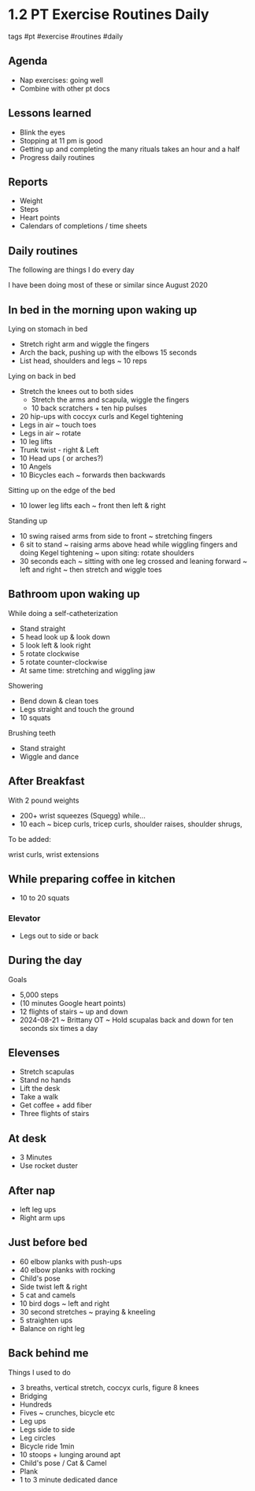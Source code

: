 # 1.2 PT Exercise Routines Daily

tags #pt #exercise #routines #daily

## Agenda

* Nap exercises: going well
* Combine with other pt docs

## Lessons learned

* Blink the eyes
* Stopping at 11 pm is good
* Getting up and completing the many rituals takes an hour and a half
* Progress daily routines

## Reports

* Weight
* Steps
* Heart points
* Calendars of completions / time sheets

## Daily routines

The following are things I do every day

I have been doing most of these or similar since August 2020


## In bed in the morning upon waking up

Lying on stomach in bed

* Stretch right arm and wiggle the fingers
* Arch the back, pushing up with the elbows 15 seconds
* List head, shoulders and legs ~ 10 reps

Lying on back in bed

* Stretch the knees out to both sides
  * Stretch the arms and scapula, wiggle the fingers
  * 10 back scratchers + ten hip pulses
* 20 hip-ups with coccyx curls and Kegel tightening
* Legs in air ~ touch toes
* Legs in air ~ rotate
* 10 leg lifts
* Trunk twist - right & Left
* 10 Head ups ( or arches?)
* 10 Angels
* 10 Bicycles each ~ forwards then backwards

Sitting up on the edge of the bed

* 10 lower leg lifts each ~ front then left & right

Standing up

* 10 swing raised arms from side to front ~ stretching fingers
* 6 sit to stand ~ raising arms above head while wiggling fingers and doing Kegel tightening ~ upon siting: rotate shoulders
* 30 seconds each ~ sitting with one leg crossed and leaning forward ~ left and right ~ then stretch and wiggle toes

## Bathroom upon waking up

While doing a self-catheterization

* Stand straight
* 5 head look up & look down
* 5 look left & look right
* 5 rotate clockwise
* 5 rotate counter-clockwise
* At same time: stretching and wiggling jaw

Showering

* Bend down & clean toes
* Legs straight and touch the ground
* 10 squats

Brushing teeth

* Stand straight
* Wiggle and dance

## After Breakfast

With 2 pound weights

* 200+ wrist squeezes (Squegg) while…
* 10 each ~ bicep curls, tricep curls, shoulder raises, shoulder shrugs,

To be added:

wrist curls, wrist extensions

## While preparing coffee in kitchen

* 10 to 20 squats

### Elevator

* Legs out to side or back

## During the day

Goals

* 5,000 steps
* (10 minutes Google heart points)
* 12 flights of stairs ~ up and down
* 2024-08-21 ~ Brittany OT ~ Hold scupalas back and down for ten seconds six times a day

## Elevenses

* Stretch scapulas
* Stand no hands
* Lift the desk
* Take a walk
* Get coffee + add fiber
* Three flights of stairs

## At desk

* 3 Minutes
* Use rocket duster

## After nap

* left leg ups
* Right arm ups

## Just before bed

* 60 elbow planks with push-ups
* 40 elbow planks with rocking
* Child's pose
* Side twist left & right
* 5 cat and camels
* 10 bird dogs ~ left and right
* 30 second stretches ~ praying & kneeling
* 5 straighten ups
* Balance on right leg

## Back behind me

Things I used to do

* 3 breaths, vertical stretch, coccyx curls, figure 8 knees
* Bridging
* Hundreds
* Fives ~ crunches, bicycle etc
* Leg ups
* Legs side to side
* Leg circles
* Bicycle ride 1min
* 10 stoops + lunging around apt
* Child's pose / Cat & Camel
* Plank
* 1 to 3 minute dedicated dance